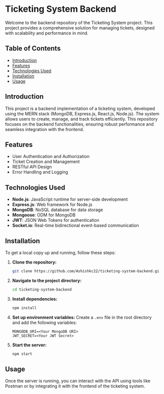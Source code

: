 # Ticketing System Backend

Welcome to the backend repository of the Ticketing System project. This project provides a comprehensive solution for managing tickets, designed with scalability and performance in mind.

## Table of Contents

- [Introduction](#introduction)
- [Features](#features)
- [Technologies Used](#technologies-used)
- [Installation](#installation)
- [Usage](#usage)

## Introduction

This project is a backend implementation of a ticketing system, developed using the MERN stack (MongoDB, Express.js, React.js, Node.js). The system allows users to create, manage, and track tickets efficiently. This repository focuses on the backend functionalities, ensuring robust performance and seamless integration with the frontend.

## Features

- User Authentication and Authorization
- Ticket Creation and Management
- RESTful API Design
- Error Handling and Logging

## Technologies Used

- **Node.js**: JavaScript runtime for server-side development
- **Express.js**: Web framework for Node.js
- **MongoDB**: NoSQL database for data storage
- **Mongoose**: ODM for MongoDB
- **JWT**: JSON Web Tokens for authentication
- **Socket.io**: Real-time bidirectional event-based communication

## Installation

To get a local copy up and running, follow these steps:

1. **Clone the repository:**
    ```bash
    git clone https://github.com/Ashishkc22/ticketing-system-backend.git
    ```

2. **Navigate to the project directory:**
    ```bash
    cd ticketing-system-backend
    ```

3. **Install dependencies:**
    ```bash
    npm install
    ```

4. **Set up environment variables:**
    Create a `.env` file in the root directory and add the following variables:
    ```plaintext
    MONGODB_URI=<Your MongoDB URI>
    JWT_SECRET=<Your JWT Secret>
    ```

5. **Start the server:**
    ```bash
    npm start
    ```

## Usage

Once the server is running, you can interact with the API using tools like Postman or by integrating it with the frontend of the ticketing system.
